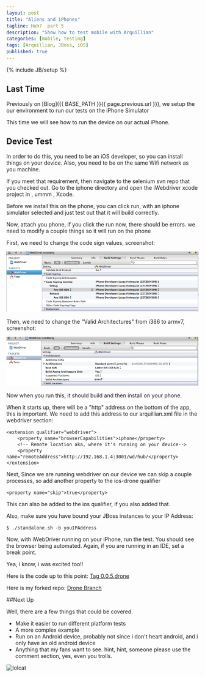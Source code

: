 ```yaml
---
layout: post
title: "Aliens and iPhones"
tagline: Huh?  part 5
description: "Show how to test mobile with Arquillian"
categories: [mobile, testing]
tags: [Arquillian, JBoss, iOS]
published: true
---
```

{% include JB/setup %}

## Last Time

Previously on [Blog]({{ BASE_PATH }}{{ page.previous.url }}),  we setup the our environment to run our tests on the iPhone Simulator

This time we will see how to run the device on our actual iPhone.


## Device Test

In order to do this, you need to be an iOS developer, so you can install things on your device.  Also, you need to be on the same Wifi network as you machine.

If you meet that requirement, then navigate to the selenium svn repo that you checked out.  Go to the iphone directory and open the iWebdriver xcode project in , ummm , Xcode.

Before we install this on the phone,  you can click run, with an iphone simulator selected and just test out that it will build correctly.

Now, attach you phone,  if you click the run now,  there should be errors.  we need to modify a couple things so it will run on the phone

First, we need to change the code sign values, screenshot:

![iWebdriverBuildSettings](/img/iWebdriverBuildSettings.png)

Then, we need to change the "Valid Architectures" from i386 to armv7, screenshot:

![iWebdriverArchSettings](/img/iWebdriverArchSettings.png)


Now when you run this, it should build and then install on your phone.


When it starts up, there will be a "http" address on the bottom of the app,  this is important.  We need to add this address to our arquillian.xml file in the webdriver section:

    <extension qualifier="webdriver">
        <property name="browserCapabilities">iphone</property>
        <!-- Remote location aka, where it's running on your device-->
        <property name="remoteAddress">http://192.168.1.4:3001/wd/hub/</property>
    </extension>


Next, Since we are running webdriver on our device we can skip a couple processes, so add another property to the ios-drone qualifier

    <property name="skip">true</property>

This can also be added to the ios qualifier, if you also added that.

Also, make sure you have bound your JBoss instances to your IP Address:

    $ ./standalone.sh -b youIPAddress


Now, with iWebDriver running on your iPhone, run the test.  You should see the browser being automated.  Again, if you are running in an IDE, set a break point.


Yea, i know,  i was excited too!!

Here is the code up to this point: [Tag 0.0.5.drone](https://github.com/lholmquist/as-quickstarts/archive/0.0.5.drone.zip)

Here is my forked repo: [Drone Branch](https://github.com/lholmquist/as-quickstarts/tree/drone)


##Next Up

Well, there are a few things that could be covered.

* Make it easier to run different platform tests
* A more complex example
* Run on an Android device, probably not since i don't heart android, and i only have an old android device
* Anything that my fans want to see.  hint, hint,  someone please use the comment section,  yes, even you trolls.


![lolcat](https://i.chzbgr.com/completestore/12/6/21/qTQFY-3e0U-7pEIxWqRFMQ2.png)



